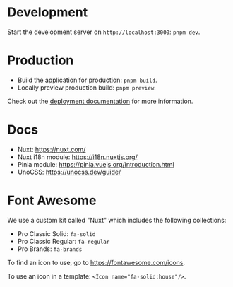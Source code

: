 # Development

Start the development server on `http://localhost:3000`: `pnpm dev`.

# Production

- Build the application for production: `pnpm build`.
- Locally preview production build: `pnpm preview`.

Check out the [deployment documentation](https://nuxt.com/docs/getting-started/deployment) for more information.

# Docs

- Nuxt: https://nuxt.com/
- Nuxt i18n module: https://i18n.nuxtjs.org/
- Pinia module: https://pinia.vuejs.org/introduction.html
- UnoCSS: https://unocss.dev/guide/

# Font Awesome

We use a custom kit called "Nuxt" which includes the following collections:

- Pro Classic Solid: `fa-solid`
- Pro Classic Regular: `fa-regular`
- Pro Brands: `fa-brands`

To find an icon to use, go to https://fontawesome.com/icons.

To use an icon in a template: `<Icon name="fa-solid:house"/>`.